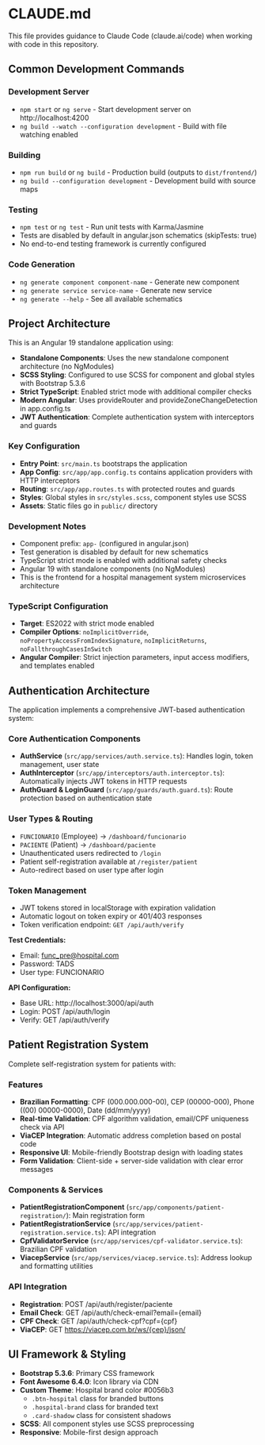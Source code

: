 # CLAUDE.md

This file provides guidance to Claude Code (claude.ai/code) when working with code in this repository.

## Common Development Commands

### Development Server
- `npm start` or `ng serve` - Start development server on http://localhost:4200
- `ng build --watch --configuration development` - Build with file watching enabled

### Building
- `npm run build` or `ng build` - Production build (outputs to `dist/frontend/`)
- `ng build --configuration development` - Development build with source maps

### Testing  
- `npm test` or `ng test` - Run unit tests with Karma/Jasmine
- Tests are disabled by default in angular.json schematics (skipTests: true)
- No end-to-end testing framework is currently configured

### Code Generation
- `ng generate component component-name` - Generate new component
- `ng generate service service-name` - Generate new service
- `ng generate --help` - See all available schematics

## Project Architecture

This is an Angular 19 standalone application using:

- **Standalone Components**: Uses the new standalone component architecture (no NgModules)
- **SCSS Styling**: Configured to use SCSS for component and global styles with Bootstrap 5.3.6
- **Strict TypeScript**: Enabled strict mode with additional compiler checks
- **Modern Angular**: Uses provideRouter and provideZoneChangeDetection in app.config.ts
- **JWT Authentication**: Complete authentication system with interceptors and guards

### Key Configuration
- **Entry Point**: `src/main.ts` bootstraps the application
- **App Config**: `src/app/app.config.ts` contains application providers with HTTP interceptors
- **Routing**: `src/app/app.routes.ts` with protected routes and guards
- **Styles**: Global styles in `src/styles.scss`, component styles use SCSS
- **Assets**: Static files go in `public/` directory

### Development Notes
- Component prefix: `app-` (configured in angular.json)
- Test generation is disabled by default for new schematics
- TypeScript strict mode is enabled with additional safety checks
- Angular 19 with standalone components (no NgModules)
- This is the frontend for a hospital management system microservices architecture

### TypeScript Configuration
- **Target**: ES2022 with strict mode enabled
- **Compiler Options**: `noImplicitOverride`, `noPropertyAccessFromIndexSignature`, `noImplicitReturns`, `noFallthroughCasesInSwitch`
- **Angular Compiler**: Strict injection parameters, input access modifiers, and templates enabled

## Authentication Architecture

The application implements a comprehensive JWT-based authentication system:

### Core Authentication Components
- **AuthService** (`src/app/services/auth.service.ts`): Handles login, token management, user state
- **AuthInterceptor** (`src/app/interceptors/auth.interceptor.ts`): Automatically injects JWT tokens in HTTP requests
- **AuthGuard & LoginGuard** (`src/app/guards/auth.guard.ts`): Route protection based on authentication state

### User Types & Routing
- `FUNCIONARIO` (Employee) → `/dashboard/funcionario`
- `PACIENTE` (Patient) → `/dashboard/paciente`
- Unauthenticated users redirected to `/login`
- Patient self-registration available at `/register/patient`
- Auto-redirect based on user type after login

### Token Management
- JWT tokens stored in localStorage with expiration validation
- Automatic logout on token expiry or 401/403 responses
- Token verification endpoint: `GET /api/auth/verify`

**Test Credentials:**
- Email: func_pre@hospital.com
- Password: TADS
- User type: FUNCIONARIO

**API Configuration:**
- Base URL: http://localhost:3000/api/auth
- Login: POST /api/auth/login
- Verify: GET /api/auth/verify

## Patient Registration System

Complete self-registration system for patients with:

### Features
- **Brazilian Formatting**: CPF (000.000.000-00), CEP (00000-000), Phone ((00) 00000-0000), Date (dd/mm/yyyy)
- **Real-time Validation**: CPF algorithm validation, email/CPF uniqueness check via API
- **ViaCEP Integration**: Automatic address completion based on postal code
- **Responsive UI**: Mobile-friendly Bootstrap design with loading states
- **Form Validation**: Client-side + server-side validation with clear error messages

### Components & Services
- **PatientRegistrationComponent** (`src/app/components/patient-registration/`): Main registration form
- **PatientRegistrationService** (`src/app/services/patient-registration.service.ts`): API integration
- **CpfValidatorService** (`src/app/services/cpf-validator.service.ts`): Brazilian CPF validation
- **ViacepService** (`src/app/services/viacep.service.ts`): Address lookup and formatting utilities

### API Integration
- **Registration**: POST /api/auth/register/paciente
- **Email Check**: GET /api/auth/check-email?email={email}
- **CPF Check**: GET /api/auth/check-cpf?cpf={cpf}
- **ViaCEP**: GET https://viacep.com.br/ws/{cep}/json/

## UI Framework & Styling

- **Bootstrap 5.3.6**: Primary CSS framework
- **Font Awesome 6.4.0**: Icon library via CDN
- **Custom Theme**: Hospital brand color #0056b3
  - `.btn-hospital` class for branded buttons
  - `.hospital-brand` class for branded text
  - `.card-shadow` class for consistent shadows
- **SCSS**: All component styles use SCSS preprocessing
- **Responsive**: Mobile-first design approach